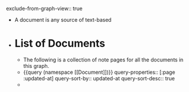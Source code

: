 exclude-from-graph-view:: true

- A document is any source of text-based
- # List of Documents
	- The following is a collection of note pages for all the documents in this graph.
	- {{query (namespace [[Document]])}}
	  query-properties:: [:page :updated-at]
	  query-sort-by:: updated-at
	  query-sort-desc:: true
	-